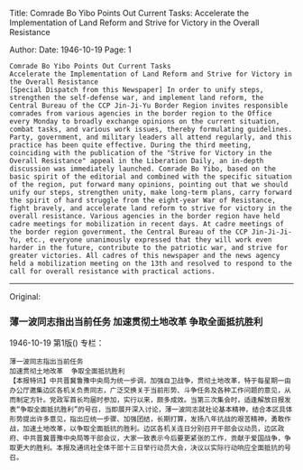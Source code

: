 Title: Comrade Bo Yibo Points Out Current Tasks: Accelerate the Implementation of Land Reform and Strive for Victory in the Overall Resistance

Author:
Date: 1946-10-19
Page: 1

    Comrade Bo Yibo Points Out Current Tasks
    Accelerate the Implementation of Land Reform and Strive for Victory in the Overall Resistance
    [Special Dispatch from this Newspaper] In order to unify steps, strengthen the self-defense war, and implement land reform, the Central Bureau of the CCP Jin-Ji-Yu Border Region invites responsible comrades from various agencies in the border region to the Office every Monday to broadly exchange opinions on the current situation, combat tasks, and various work issues, thereby formulating guidelines. Party, government, and military leaders all attend regularly, and this practice has been quite effective. During the third meeting, coinciding with the publication of the "Strive for Victory in the Overall Resistance" appeal in the Liberation Daily, an in-depth discussion was immediately launched. Comrade Bo Yibo, based on the basic spirit of the editorial and combined with the specific situation of the region, put forward many opinions, pointing out that we should unify our steps, strengthen unity, make long-term plans, carry forward the spirit of hard struggle from the eight-year War of Resistance, fight bravely, and accelerate land reform to strive for victory in the overall resistance. Various agencies in the border region have held cadre meetings for mobilization in recent days. At cadre meetings of the border region government, the Central Bureau of the CCP Jin-Ji-Ji-Yu, etc., everyone unanimously expressed that they will work even harder in the future, contribute to the patriotic war, and strive for greater victories. All cadres of this newspaper and the news agency held a mobilization meeting on the 13th and resolved to respond to the call for overall resistance with practical actions.



<hr /> 

Original: 


### 薄一波同志指出当前任务  加速贯彻土地改革  争取全面抵抗胜利

1946-10-19
第1版()
专栏：

    薄一波同志指出当前任务
    加速贯彻土地改革  争取全面抵抗胜利
    【本报特讯】中共晋冀鲁豫中央局为统一步调，加强自卫战争，贯彻土地改革，特于每星期一由办公厅邀集边区各机关负责同志，广泛交换关于当前形势、斗争任务及各种工作问题的意见，从而制定方针。党政军首长均届时参加，实行以来，颇多成效。当第三次集会时，适逢解放日报发表“争取全面抵抗胜利”的号召，当即展开深入讨论，薄一波同志就社论基本精神，结合本区具体形势提出许多意见，指出应统一步骤、加强团结，长期打算，发扬八年抗战的艰苦精神，勇敢作战，加速土地改革，以争取全面抵抗的胜利。边区各机关连日分别召开干部会议动员，边区政府、中共晋冀晋豫中央局等干部会议，大家一致表示今后要更紧张的工作，贡献于爱国战争，争取更大的胜利。本报及通讯社全体干部十三日举行动员大会，决议以实际行动响应全面抵抗的号召。
